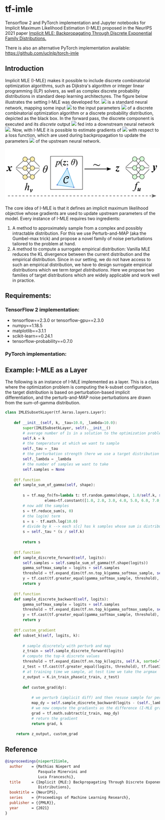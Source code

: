 # tf-imle
Tensorflow 2 and PyTorch implementation and Jupyter notebooks for Implicit Maximum Likelihood Estimation (I-MLE) proposed in the NeurIPS 2021 paper [Implicit MLE: Backpropagating Through Discrete Exponential Family Distributions.](https://arxiv.org/abs/2106.01798)


There is also an alternative PyTorch implementation available: https://github.com/uclnlp/torch-imle

## Introduction

Implicit MLE (I-MLE) makes it possible to include discrete combinatorial optimization algorithms, such as Dijkstra's algorithm or integer linear programming (ILP) solvers, as well as complex discrete probability distributions in standard deep learning architectures. The figure below illustrates the setting I-MLE was developed for. <img src="https://render.githubusercontent.com/render/math?math=h_{\mathbf{v}}"> is a standard neural network, mapping some input <img src="https://render.githubusercontent.com/render/math?math=\mathbf{x}"> to the input parameters <img src="https://render.githubusercontent.com/render/math?math=\mathbf{\theta}"> of a discrete combinatorial optimization algorithm or a discrete probability distribution, depicted as the black box. In the forward pass, the discrete component is executed and its *discrete* output <img src="https://render.githubusercontent.com/render/math?math=\mathbf{z}"> fed into a downstream neural network <img src="https://render.githubusercontent.com/render/math?math=f_{\mathbf{u}}">. Now, with I-MLE it is possible to estimate gradients of <img src="https://render.githubusercontent.com/render/math?math=\mathbf{\theta}"> with respect to a loss function, which are used during backpropagation to update the parameters <img src="https://render.githubusercontent.com/render/math?math=\mathbf{v}"> of the upstream neural network.

![Illustration of the problem addressed by I-MLE](https://github.com/nec-research/tf-imle/blob/main/images/i-mle-figure1.PNG)

The core idea of I-MLE is that it defines an implicit maximum likelihood objective whose gradients are used to update upstream parameters of the model. Every instance of I-MLE requires two ingredients:
1. A method to approximately sample from a complex and possibly intractable distribution. For this we use Perturb-and-MAP (aka the Gumbel-max trick) and propose a novel family of noise perturbations tailored to the problem at hand.
2. A method to compute a surrogate empirical distribution: Vanilla MLE reduces the KL divergence between the current distribution and the empirical distribution. Since in our setting, we do not have access to such an empirical distribution, we have to design surrogate empirical distributions which we term *target distributions*. Here we propose two families of target distributions which are widely applicable and work well in practice.


## Requirements: 

### TensorFlow 2 implementation:
* tensorflow==2.3.0 or tensorflow-gpu==2.3.0
* numpy==1.18.5
* matplotlib==3.1.1
* scikit-learn==0.24.1
* tensorflow-probability==0.7.0

### PyTorch implementation:


## Example: I-MLE as a Layer 

The following is an instance of I-MLE implemented as a layer. This is a class where the optimization problem is computing the k-subset configuration, the target distribution is based on perturbation-based implicit differentiation, and the perturb-and-MAP noise perturbations are drawn from the sum-of-gamma distribution.

```python
class IMLESubsetkLayer(tf.keras.layers.Layer):
    
    def __init__(self, k, _tau=10.0, _lambda=10.0):
        super(IMLESubsetkLayer, self).__init__()
        # average number of 1s in a solution to the optimization problem
        self.k = k
        # the temperature at which we want to sample
        self._tau = _tau
        # the perturbation strength (here we use a target distribution based on perturbation-based implicit differentiation
        self._lambda = _lambda  
        # the number of samples we want to take
        self.samples = None 
        
    @tf.function
    def sample_sum_of_gamma(self, shape):
        
        s = tf.map_fn(fn=lambda t: tf.random.gamma(shape, 1.0/self.k, self.k/t), 
                  elems=tf.constant([1.0, 2.0, 3.0, 4.0, 5.0, 6.0, 7.0, 8.0, 9.0, 10.0]))   
        # now add the samples
        s = tf.reduce_sum(s, 0)
        # the log(m) term
        s = s - tf.math.log(10.0)
        # divide by k --> each s[c] has k samples whose sum is distributed as Gumbel(0, 1)
        s = self._tau * (s / self.k)

        return s
    
    @tf.function
    def sample_discrete_forward(self, logits): 
        self.samples = self.sample_sum_of_gamma(tf.shape(logits))
        gamma_softmax_sample = logits + self.samples
        threshold = tf.expand_dims(tf.nn.top_k(gamma_softmax_sample, self.k, sorted=True)[0][:,-1], -1)
        y = tf.cast(tf.greater_equal(gamma_softmax_sample, threshold), tf.float32)
        return y
    
    @tf.function
    def sample_discrete_backward(self, logits):     
        gamma_softmax_sample = logits + self.samples
        threshold = tf.expand_dims(tf.nn.top_k(gamma_softmax_sample, self.k, sorted=True)[0][:,-1], -1)
        y = tf.cast(tf.greater_equal(gamma_softmax_sample, threshold), tf.float32)
        return y
    
    @tf.custom_gradient
    def subset_k(self, logits, k):

        # sample discretely with perturb and map
        z_train = self.sample_discrete_forward(logits)
        # compute the top-k discrete values
        threshold = tf.expand_dims(tf.nn.top_k(logits, self.k, sorted=True)[0][:,-1], -1)
        z_test = tf.cast(tf.greater_equal(logits, threshold), tf.float32)
        # at training time we sample, at test time we take the argmax
        z_output = K.in_train_phase(z_train, z_test)
        
        def custom_grad(dy):

            # we perturb (implicit diff) and then resuse sample for perturb and MAP
            map_dy = self.sample_discrete_backward(logits - (self._lambda*dy))
            # we now compute the gradients as the difference (I-MLE gradients)
            grad = tf.math.subtract(z_train, map_dy)
            # return the gradient            
            return grad, k

     return z_output, custom_grad
  ```


## Reference

```bibtex
@inproceedings{niepert21imle,
  author    = {Mathias Niepert and
               Pasquale Minervini and
               Luca Franceschi},
  title     = {Implicit {MLE:} Backpropagating Through Discrete Exponential Family
               Distributions},
  booktitle = {NeurIPS},
  series    = {Proceedings of Machine Learning Research},
  publisher = {{PMLR}},
  year      = {2021}
}
```
